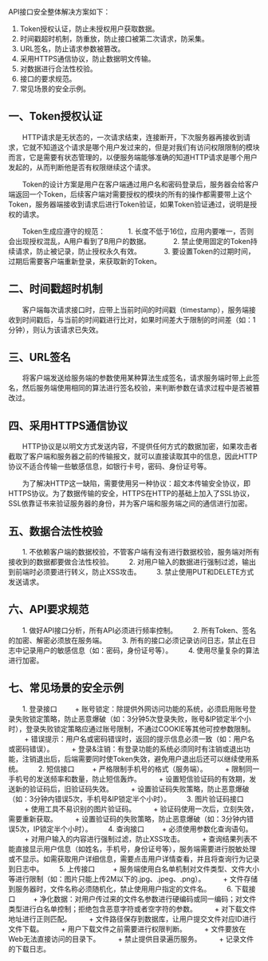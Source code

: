 API接口安全整体解决方案如下：  
  1. Token授权认证，防止未授权用户获取数据。
  2. 时间戳超时机制，防重放，防止接口被第二次请求，防采集。
  3. URL签名，防止请求参数被篡改。
  4. 采用HTTPS通信协议，防止数据明文传输。
  5.  对数据进行合法性校验。
  6.  接口的要求规范。
  7.   常见场景的安全示例。  

## 一、Token授权认证
　　HTTP请求是无状态的，一次请求结束，连接断开，下次服务器再接收到请求，它就不知道这个请求是哪个用户发过来的，但是对我们有访问权限限制的模块而言，它是需要有状态管理的，以便服务端能够准确的知道HTTP请求是哪个用户发起的，从而判断他是否有权限继续这个请求。  
  
　　Token的设计方案是用户在客户端通过用户名和密码登录后，服务器会给客户端返回一个Token，后续客户端对需要授权的模块的所有的操作都需要带上这个Token，服务器端接收到请求后进行Token验证，如果Token验证通过，说明是授权的请求。  

　　Token生成应遵守的规范：
　　　1. 长度不低于16位，应用内要唯一，否则会出现授权混乱，A用户看到了B用户的数据。
　　　2. 禁止使用固定的Token持续请求，防止被记录，防止授权永久有效。
　　　3. 要设置Token的过期时间，过期后需要客户端重新登录，来获取新的Token。

## 二、时间戳超时机制
　　客户端每次请求接口时，应带上当前时间的时间戳（timestamp），服务端接收到时间戳后，与当前的时间戳进行比对，如果时间差大于限制的时间差（如：1分钟），则认为该请求已失效。

## 三、URL签名
　　将客户端发送给服务端的参数使用某种算法生成签名，请求服务端时带上此签名，然后服务端使用相同的算法进行签名校验，来判断参数在请求过程中是否被篡改过。
  
## 四、采用HTTPS通信协议
　　HTTP协议是以明文方式发送内容，不提供任何方式的数据加密，如果攻击者截取了客户端和服务器之前的传输报文，就可以直接读取其中的信息，因此HTTP协议不适合传输一些敏感信息，如银行卡号，密码、身份证号等。  
   
　　为了解决HTTP这一缺陷，需要使用另一种协议：超文本传输安全协议，即HTTPS协议。为了数据传输的安全，HTTPS在HTTP的基础上加入了SSL协议，SSL依靠证书来验证服务器的身份，并为客户端和服务端之间的通信进行加密。
  
## 五、数据合法性校验
　　1. 不依赖客户端的数据校验，不管客户端有没有进行数据校验，服务端对所有接收到的数据都要做合法性校验。
　　2. 对用户输入的数据进行强制过滤，输出到前端时必须要进行转义，防止XSS攻击。
　　3. 禁止使用PUT和DELETE方式发送请求。

## 六、API要求规范
　　1. 做好API接口分析，所有API必须进行频率控制。
　　2. 所有Token、签名的加密、解密必须放在服务端。
　　3. 所有的接口必须记录访问日志，禁止在日志中记录用户的敏感信息（如：密码，身份证号等）。
　　4. 使用尽量复杂的算法进行加密。

## 七、常见场景的安全示例
　　1. 登录接口
　　    + 账号锁定：除提供外网访问功能的系统，必须启用账号登录失败锁定策略，防止恶意爆破（如：3分钟5次登录失败，账号&IP锁定半个小时），登录失败锁定策略应通过账号限制，不通过COOKIE等其他可控参数限制。
　　    + 错误提示：用户名或密码错误时，返回的提示信息必须一致（如：用户名或密码错误）。
　　    + 登录&注销：有登录功能的系统必须同时有注销或退出功能，注销退出后，后端需要同时使Token失效，避免用户退出后还可以继续使用系统。
　　2. 短信接口
　　    + 严格限制手机号的格式（服务端）。
　　    + 限制同一手机号的发送频率和数量，防止短信轰炸。
　　    + 设置短信验证码的有效期，发送新的验证码后，旧验证码失效。
　　    + 设置验证码失败策略，防止恶意爆破（如：3分钟内错误5次，手机号&IP锁定半个小时）。
　　3. 图片验证码接口
　　    + 使用工具不易识别的图片验证码。
　　    + 验证码使用一次后，立刻失效，需要重新获取。
　　    + 设置验证码的失败策略，防止恶意爆破（如：3分钟内错误5次，IP锁定半个小时）。
　　4. 查询接口
　　    + 必须使用参数化查询语句。
　　    + 对用户输入的内容进行强制过滤，防止XSS攻击。
　　    + 查询结果列表不能直接显示用户信息（如姓名，手机号，身份证号等），服务端需要进行脱敏处理或不显示。如需获取用户详细信息，需要点击用户详情查看，并且将查询行为记录到日志中。
　　5. 上传接口
　　    + 服务端使用白名单机制对文件类型、文件大小等进行限制（如：图片只能上传2M以下的.jpg、.jpeg、.png）。
　　    + 文件存储到服务器时，文件名称必须随机化，禁止使用用户指定的文件名。
　　6. 下载接口
　　    + 净化数据：对用户传过来的文件名参数进行硬编码或同一编码；对文件类型进行白名单控制；拒绝包含恶意字符或者空字符的参数。
　　    + 对下载文件地址进行正则匹配。
　　    + 文件路径保存到数据库，让用户提交文件对应ID进行文件下载。
　　    + 用户下载文件之前需要进行权限判断。
　　    + 文件要放在Web无法直接访问的目录下。
　　    + 禁止提供目录遍历服务。
　　    + 记录文件的下载日志。
   
